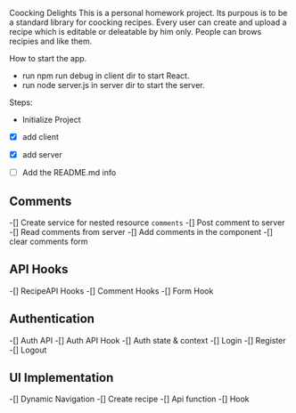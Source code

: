 Coocking Delights
This is a personal homework project. Its purpous is to be a standard library for coocking recipes. Every user can create and upload a recipe which is editable or deleatable by him only. People can brows recipies and like them.

How to start the app.
- run npm run debug in client dir to start React.
- run node server.js in server dir to start the server.

Steps:
 - Initialize Project

- [x] add client
- [x] add server

- [ ] Add the README.md info

## Comments
-[] Create service for nested resource `comments`
-[] Post comment to server
-[] Read comments from server
-[] Add comments in the component
-[] clear comments form

## API Hooks
-[] RecipeAPI Hooks
-[] Comment Hooks
-[] Form Hook

## Authentication
-[] Auth API
-[] Auth API Hook
-[] Auth state & context
-[] Login
-[] Register
-[] Logout

## UI Implementation
-[] Dynamic Navigation
-[] Create recipe
    -[] Api function
    -[] Hook